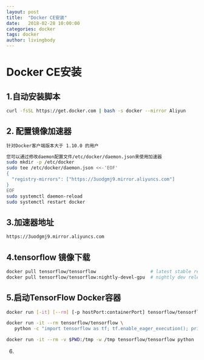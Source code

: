 ```yaml
---
layout: post
title:  "Docker CE安装"
date:   2018-02-28 10:00:00
categories: docker
tags: docker
author: livingbody
---
```


# Docker CE安装

## 1.自动安装脚本

```bash
curl -fsSL https://get.docker.com | bash -s docker --mirror Aliyun
```

## 2. 配置镜像加速器

```bash
针对Docker客户端版本大于 1.10.0 的用户

您可以通过修改daemon配置文件/etc/docker/daemon.json来使用加速器
sudo mkdir -p /etc/docker
sudo tee /etc/docker/daemon.json <<-'EOF'
{
  "registry-mirrors": ["https://3uodgmj9.mirror.aliyuncs.com"]
}
EOF
sudo systemctl daemon-reload
sudo systemctl restart docker
```

## 3.加速器地址

```bash
https://3uodgmj9.mirror.aliyuncs.com
```

## 4.tensorflow 镜像下载

```bash
docker pull tensorflow/tensorflow                    # latest stable release
docker pull tensorflow/tensorflow:nightly-devel-gpu  # nightly dev release w/ GPU support

```

## 5.启动TensorFlow Docker容器

```bash
docker run [-it] [--rm] [-p hostPort:containerPort] tensorflow/tensorflow[:tag] [command]

docker run -it --rm tensorflow/tensorflow \
   python -c "import tensorflow as tf; tf.enable_eager_execution(); print(tf.reduce_sum(tf.random_normal([1000, 1000])))"

docker run -it --rm -v $PWD:/tmp -w /tmp tensorflow/tensorflow python ./script.py

```

6.
